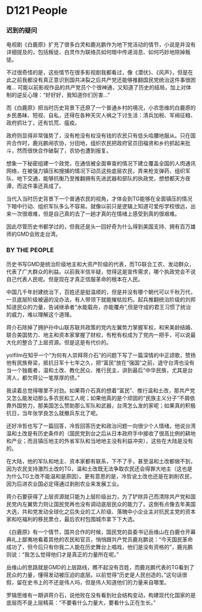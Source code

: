 # D121 People
### 迟到的疑问
电视剧《白鹿原》扩充了很多白灵和鹿兆鹏作为地下党活动的情节，小说是并没有详细提及的，包括叛徒、白灵作为联络员如何暗中传递消息、如何巧妙地除掉叛徒。

不过很奇怪的是，这些情节在很多影视剧我都看过，像《潜伏》、《风声》，但是在此之前我都没有真正意识到国共决裂之后共产党还能够推翻国民党统治这件事很困难... 可能以前影视作品的共产党员个个很神通，又知道了历史的结局，加上对体制的逆反心理：“好好好，我知道你们厉害...”

而《白鹿原》把当时历史背景下还原了一个普通乡村的境况，小农思维的白鹿原的乡民愚昧、短视、自私，还得在各种天灾人祸之下讨生活：清兵加税、军阀征粮、政府抓壮丁，还有饥荒、瘟疫。

政府则显得非常强势了，没有枪没有权没有钱的农民只有低头哈腰地服从。只在国共合作时，鹿兆鹏闹农协，分田地，组织农民把政府官员田福贤和乡约抓起来批斗，然而很快合作破裂了，农协也遭到报复。

想象一下秘密组建一个政党，在通信被全面审查的情况下建立覆盖全国的人肉通讯网络，在被强力镇压和搜捕的情况下动员这些底层农民，弄来枪支弹药、组织军队、地下交通，能够抗衡乃至推翻拥有先进武器和部队的执政党，想想都天方夜谭，而这件事还真成了。

当代入当时历史背景下一个普通农民的视角，才体会到TG能够在全面镇压的情况下暗中行动、组织军队多么不容易。就像以前只是逻辑上知道可爱彤学校很远，出来一次很艰难，但是自己真的去了一趟才真的在情绪上感受到真的很艰难。

因此尽管历史书都学过的，但我还是头一回好奇为什么得到美国支持、拥有百万雄师的GMD会败走台湾。

### BY THE PEOPLE
历史书写GMD是统治阶级地主和大资产阶级的代表，而TG联合工农、发动群众，代表了广大群众的利益。以前我半信半疑，觉得这是宣传需求，哪个执政党会不说自己代表人民呢。但是现在才真正信服革命的根本在人民。

中国几千年封建统治下，百姓还是挺温顺的，但是并没有哪个朝代可以千秋万代，一旦底层阶级被逼的没办法，有人带领下就能摧枯拉朽。起兵推翻统治阶级的刘邦知道民众的力量，告诫继承者“水能载舟，亦能覆舟”,但是守成的君王习惯了统治的威力，难以理解这个道理。

蒋介石除掉了拥护孙中山联苏联共政策的党内左翼势力掌握军权，和宋美龄结婚、联合美国势力、地主和资本家掌握了财权，有枪有权成为了党内一把手，可以说最大化的整合了上层资源。但是这是有代价的。

yolfilm在知乎一个“为何有人崇拜蒋介石”的问题下写了一篇深情的中正颂歌，赞扬他有民族脊梁，抵抗日军十七年之久，把“富民”放在“强国”之前，退守台湾也没有当一个独裁者，温和土改、教化民众、推行民主，讲到最后“中华民族，尤其是台湾人，都欠蒋公一笔厚厚的债。”

我读着总觉得哪里不对劲。如果蒋介石真的想着“富民”、推行温和土改，那共产党又怎么能发动那么多农民和工人呢；如果他真的是个顽固的“民族主义分子”不屑依靠外国势力，那美国怎么赞助那么军队和武器，台湾怎么发的家呢；如果真的积极抗日，当年张学良怎么就撤兵东北了呢。

还好冷哲也写了一篇回答，冷哲回答历史和政治问题一向很少个人情绪。他说台湾温和土改是有历史条件的（国民党到台之后从日本政府手中接收了很高比例的耕地和产业；而且镇压地主的外省军队和当地地主没有利益冲突），这些在大陆是没有的。

在大陆，他的军队和地主、资本家都有联系，下不了手，甚至温和土改都做不到，因为农民支持激烈土改的TG，温和土改既无法争取农民还会得罪大地主（这也是为什么TG土改不能温和是原因）。更有意思的是，冷哲说土改也还是在剥削农民，因为后进农业国必定得通过剥削农业来发展工业。

蒋介石要获得了上层资源就只能为上层阶级出力，为了铲除异己而清除共产党和国民党内左翼势力则让国民党再也没有调动底层民众的能力了。这倒有点像去年美国大选，共和党发动全球化之后失业的工人阶级、落魄中小企业主对抗民主党的资本家和吃福利的移民票仓，最后农村包围城市拿下下大选。

《白鹿原》有一个情节，国共合作的时候，国民党的县委书记岳维山在白鹿仓开幕典礼上鄙夷地看着其他的农民和官员，悄悄跟共产党员鹿兆鹏说：“今天国民革命成功了，但今后只有你我二人能在历史舞台上唱戏，他们是没有资格的”，鹿兆鹏则说：“我怎么觉得他们才是真正的力量所在呢。”

岳维山的思路就是GMD的上层路线，瞧不起没有百姓，而鹿兆鹏代表的TG看到了民众的力量，懂得发动被压迫的底层。以前觉得“历史是人民创造的。”这句话很假，留在史书上的不还是伟人吗，但是伟人知道他们的力量来自哪里。

罗辑思维有一期讲蒋介石，说他败在没有看到社会结构变动，构建现代化国家的是底层而不是上层精英：“不要看什么力量大，要看什么正在生长。”

